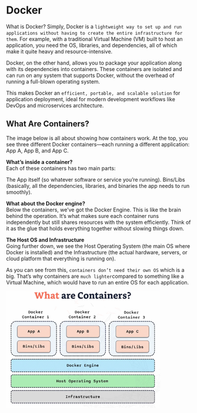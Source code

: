 # Docker

What is Docker? Simply, Docker is a `lightweight way to set up and run applications without having to create the entire infrastructure for them`. For example, with a traditional Virtual Machine (VM) built to host an application, you need the OS, libraries, and dependencies, all of which make it quite heavy and resource-intensive. 

Docker, on the other hand, allows you to package your application along with its dependencies into containers. These containers are isolated and can run on any system that supports Docker, without the overhead of running a full-blown operating system. 

This makes Docker an `efficient, portable, and scalable solution` for application deployment, ideal for modern development workflows like DevOps and microservices architecture.

## What Are Containers?

The image below is all about showing how containers work. At the top, you see three different Docker containers—each running a different application: App A, App B, and App C.

**What’s inside a container?** <br>
Each of these containers has two main parts:

The App itself (so whatever software or service you’re running).
Bins/Libs (basically, all the dependencies, libraries, and binaries the app needs to run smoothly).

**What about the Docker engine?** <br>
Below the containers, we’ve got the Docker Engine. This is like the brain behind the operation. It’s what makes sure each container runs independently but still shares resources with the system efficiently. Think of it as the glue that holds everything together without slowing things down.

**The Host OS and Infrastructure** <br>
Going further down, we see the Host Operating System (the main OS where Docker is installed) and the Infrastructure (the actual hardware, servers, or cloud platform that everything is running on).

As you can see from this, `containers don’t need their own OS` which is a big. That’s why containers are `much lighter`compared to something like a Virtual Machine, which would have to run an entire OS for each application.

![alt text](./images/Docker-Containers.png)


